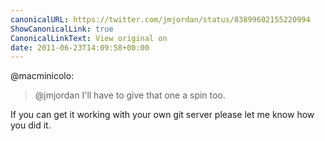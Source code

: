 ```yaml
---
canonicalURL: https://twitter.com/jmjordan/status/83899602155220994
ShowCanonicalLink: true
CanonicalLinkText: View original on
date: 2011-06-23T14:09:58+00:00
---
```

@macminicolo:

> @jmjordan I'll have to give that one a spin too.

If you can get it working with your own git server please let me know how you did it.